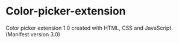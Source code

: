 # Color-picker-extension

Color picker extension 1.0 created with HTML, CSS and JavaScript.
(Manifest version 3.0)
